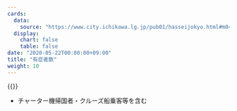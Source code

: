 ```yaml
---
cards:
  data:
    source: "https://www.city.ichikawa.lg.jp/pub01/hasseijokyo.html#m04"
  display:
    chart: false
    table: false
date: "2020-05-22T00:00:00+09:00"
title: "有症者数"
weight: 10
---
```


{{<list src="the_number_of_patients">}}

- チャーター機帰国者・クルーズ船乗客等を含む
